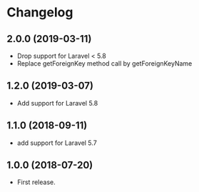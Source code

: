 Changelog
=========

2.0.0 (2019-03-11)
------------------

- Drop support for Laravel < 5.8 
- Replace getForeignKey method call by getForeignKeyName 

1.2.0 (2019-03-07)
------------------

- Add support for Laravel 5.8

1.1.0 (2018-09-11)
------------------

- add support for Laravel 5.7

1.0.0 (2018-07-20)
------------------

- First release.
